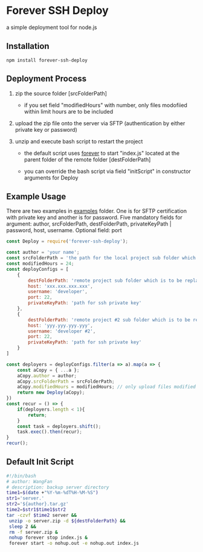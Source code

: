 # Forever SSH Deploy

a simple deployment tool for node.js

## Installation

```
npm install forever-ssh-deploy
```

## Deployment Process

1. zip the source folder [srcFolderPath]
    
    * if you set field "modifiedHours" with number, only files modofiied within limit hours are to be included

2. upload the zip file onto the server via SFTP (authentication by either private key or password)

3. unzip and execute bash script to restart the project
    
    * the default script uses [forever](https://github.com/foreversd/forever) to start "index.js" located at the parent folder of the remote folder [destFolderPath]

    * you can override the bash script via field "initScript" in constructor arguments for Deploy

## Example Usage

There are two examples in [examples](examples/) folder. One is for SFTP certification with private key and another is for password.
Five mandatory fields for argument: author, srcFolderPath, destFolderPath, privateKeyPath | password, host, username.
Optional field: port

```javascript
const Deploy = require('forever-ssh-deploy');

const author = 'your name';
const srcFolderPath = 'the path for the local project sub folder which is to replace the remote counterpart';
const modifiedHours = 24;
const deployConfigs = [
    {
        destFolderPath: 'remote project sub folder which is to be replaced by the local counterpart',
        host: 'xxx.xxx.xxx.xxx',
        username: 'developer',
        port: 22,
        privateKeyPath: 'path for ssh private key'
    },
    {
        destFolderPath: 'remote project #2 sub folder which is to be replaced by the local counterpart',
        host: 'yyy.yyy.yyy.yyy',
        username: 'developer #2',
        port: 22,
        privateKeyPath: 'path for ssh private key'
    }
]

const deployers = deployConfigs.filter(a => a).map(a => {
    const aCopy = { ...a };
    aCopy.author = author;
    aCopy.srcFolderPath = srcFolderPath;
    aCopy.modifiedHours = modifiedHours; // only upload files modified within limit hours
    return new Deploy(aCopy);
})
const recur = () => {
    if(deployers.length < 1){
        return;
    }
    const task = deployers.shift();
    task.exec().then(recur);
}
recur();
```

## Default Init Script

```bash
#!/bin/bash
# author: WangFan
# description: backup server directory
time1=$(date +"%Y-%m-%dT%H-%M-%S")
str1='server.'
str2='${author}.tar.gz'
time2=$str1$time1$str2
tar -czvf $time2 server &&
 unzip -o server.zip -d ${destFolderPath} &&
 sleep 2 &&
 rm -f server.zip &
 nohup forever stop index.js &
 forever start -o nohup.out -e nohup.out index.js
```
